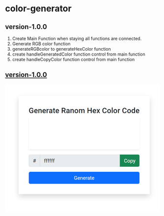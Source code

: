# color-generator


## version-1.0.0

<!-- requirements -->

1. Create Main Function when staying all functions are connected.
2. Generate RGB color function
3. generateRGBcolor to generateHexColor function
4. create handleGeneratedColor function control from main function
5. create handleCopyColor function control from main function


## [version-1.0.0](https://github.com/sheik-mostafizur/color-generator/tree/version-1.0.0)
![version-1.0.0](/version-1.0.0.png)